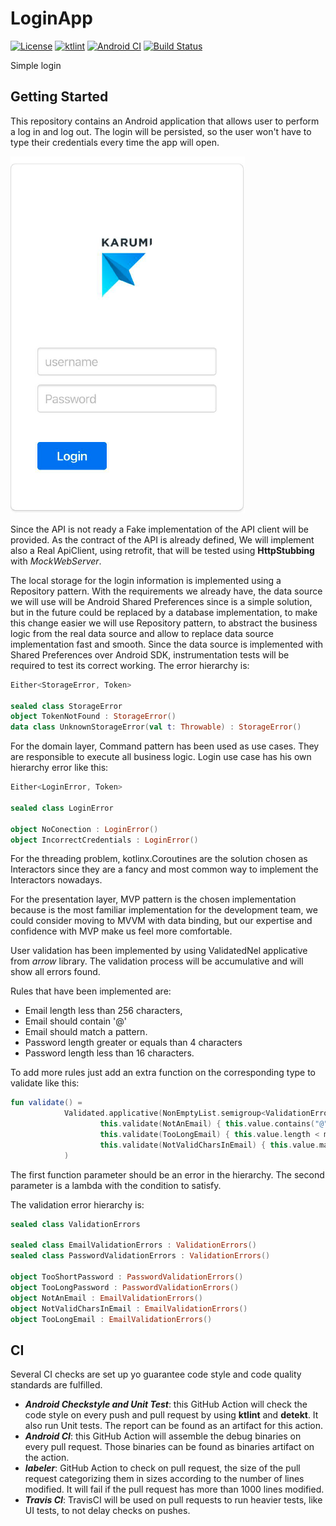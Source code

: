 # LoginApp

[![License](https://img.shields.io/github/license/IkariMeister/LoginApp.svg?style=flat-square)](LICENSE)
[![ktlint](https://img.shields.io/badge/code%20style-%E2%9D%A4-FF4081.svg)](https://ktlint.github.io/)
[![Android CI](https://github.com/Ikarimeister/LoginApp/workflows/Android%20CI/badge.svg)](https://github.com/Ikarimeister/LoginApp/actions)
[![Build Status](https://travis-ci.com/IkariMeister/LoginApp.svg?branch=master)](https://travis-ci.com/IkariMeister/LoginApp)

Simple login 

## Getting Started

This repository contains an Android application that allows user to perform a log in and log out. The login will be persisted, so the user won't have to type their credentials every time the app will open.

![UIpreview](docs/UIpreview.png) 

Since the API is not ready a Fake implementation of the API client will be provided. As the contract of the API is already defined, We will implement also a Real ApiClient, using retrofit, that will be tested using **HttpStubbing** with _MockWebServer_.

The local storage for the login information is implemented using a Repository pattern. With the requirements we already have, the data source we will use will be Android Shared Preferences since is a simple solution, but in the future could be replaced by a database implementation, to make this change easier we will use Repository pattern, to abstract the business logic from the real data source and allow to replace data source implementation fast and smooth.
Since the data source is implemented with Shared Preferences over Android SDK, instrumentation tests will be required to test its correct working. The error hierarchy is:

```kotlin
Either<StorageError, Token>

sealed class StorageError
object TokenNotFound : StorageError()
data class UnknownStorageError(val t: Throwable) : StorageError()
```
For the domain layer, Command pattern has been used as use cases. They are responsible to execute all business logic. Login use case has his own hierarchy error like this:

```kotlin
Either<LoginError, Token>

sealed class LoginError

object NoConection : LoginError()
object IncorrectCredentials : LoginError()
```

For the threading problem, kotlinx.Coroutines are the solution chosen as Interactors since they are a fancy and most common way to implement the Interactors nowadays.

For the presentation layer, MVP pattern is the chosen implementation because is the most familiar implementation for the development team, we could consider moving to MVVM with data binding, but our expertise and confidence with MVP make us feel more comfortable.

User validation has been implemented by using ValidatedNel applicative from _arrow_ library. The validation process will be accumulative and will show all errors found.

Rules that have been implemented are:
* Email length less than 256 characters,
* Email should contain '@'
* Email should match a pattern.
* Password length greater or equals than 4 characters
* Password length less than 16 characters.

To add more rules just add an extra function on the corresponding type to validate like this: 

```kotlin
fun validate() =
            Validated.applicative(NonEmptyList.semigroup<ValidationErrors>()).mapN(
                    this.validate(NotAnEmail) { this.value.contains("@") },
                    this.validate(TooLongEmail) { this.value.length < maxLength },
                    this.validate(NotValidCharsInEmail) { this.value.matches(EMAIL_REGEX.toRegex()) }
            )
```
The first function parameter should be an error in the hierarchy. The second parameter is a lambda with the condition to satisfy. 

The validation error hierarchy is:
```kotlin
sealed class ValidationErrors

sealed class EmailValidationErrors : ValidationErrors()
sealed class PasswordValidationErrors : ValidationErrors()

object TooShortPassword : PasswordValidationErrors()
object TooLongPassword : PasswordValidationErrors()
object NotAnEmail : EmailValidationErrors()
object NotValidCharsInEmail : EmailValidationErrors()
object TooLongEmail : EmailValidationErrors()
```

## CI

Several CI checks are set up yo guarantee code style and code quality standards are fulfilled.

* **_Android Checkstyle and Unit Test_**: this GitHub Action will check the code style on every push and pull request by using **ktlint** and **detekt**. It also run Unit tests. The report can be found as an artifact for this action.
* **_Android CI_**: this GitHub Action will assemble the debug binaries on every pull request. Those binaries can be found as binaries artifact on the action.
* **_labeler_**: GitHub Action to check on pull request, the size of the pull request categorizing them in sizes according to the number of lines modified. It will fail if the pull request has more than 1000 lines modified.
* **_Travis CI_**: TravisCI will be used on pull requests to run heavier tests, like UI tests, to not delay checks on pushes.


